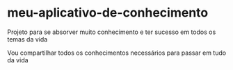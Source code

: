 # meu-aplicativo-de-conhecimento
Projeto para se absorver muito conhecimento e ter sucesso em todos os temas da vida

Vou compartilhar todos os conhecimentos necessários para passar em tudo da vida
